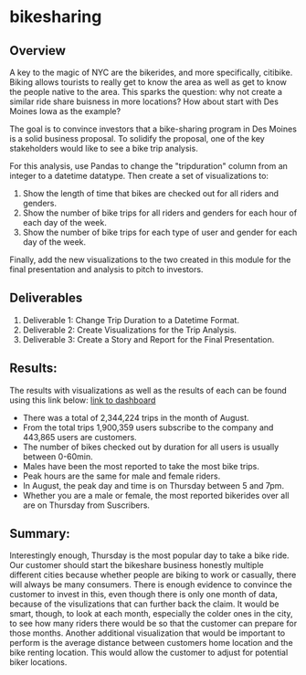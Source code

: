 # bikesharing

## Overview
A key to the magic of NYC are the bikerides, and more specifically, citibike. Biking allows tourists to really get to know the area as well as get to know the people native to the area. This sparks the question: why not create a similar ride share buisness in more locations? How about start with Des Moines Iowa as the example?

The goal is to convince investors that a bike-sharing program in Des Moines is a solid business proposal. To solidify the proposal, one of the key stakeholders would like to see a bike trip analysis.

For this analysis, use Pandas to change the "tripduration" column from an integer to a datetime datatype. Then create a set of visualizations to:
1. Show the length of time that bikes are checked out for all riders and genders.
2. Show the number of bike trips for all riders and genders for each hour of each day of the week.
3. Show the number of bike trips for each type of user and gender for each day of the week.

Finally, add the new visualizations to the two created in this module for the final presentation and analysis to pitch to investors.

## Deliverables

1. Deliverable 1: Change Trip Duration to a Datetime Format.
2. Deliverable 2: Create Visualizations for the Trip Analysis.
3. Deliverable 3: Create a Story and Report for the Final Presentation.

## Results: 
The results with visualizations as well as the results of each can be found using this link below:
[link to dashboard](https://public.tableau.com/app/profile/jordan.bradburne/viz/NYCChallengeStory/NYCChallengeStory)

* There was a total of 2,344,224 trips in the month of August.
* From the total trips 1,900,359 users subscribe to the company and 443,865 users are customers.
* The number of bikes checked out by duration for all users is usually between 0-60min.
*  Males have been the most reported to take the most bike trips.
* Peak hours are the same for male and female riders.
* In August, the peak day and time is on Thursday between 5 and 7pm.
* Whether you are a male or female, the most reported bikerides over all are on Thursday from Suscribers.

## Summary: 
Interestingly enough, Thursday is the most popular day to take a bike ride. Our customer should start the bikeshare business honestly multiple different cities because whether people are biking to work or casually, there will always be many consumers. There is enough evidence to convince the customer to invest in this, even though there is only one month of data, because of the visulizations that can further back the claim. It would be smart, though, to look at each month, especially the colder ones in the city, to see how many riders there would be so that the customer can prepare for those months. Another additional visualization that would be important to perform is the average distance between customers home location and the bike renting location. This would allow the customer to adjust for potential biker locations.
